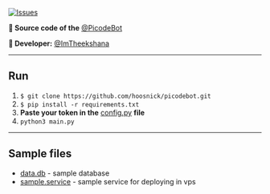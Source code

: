 <a href="https://t.me/serenecorp"><img alt="Issues" src="https://img.shields.io/badge/Telegram-2CA5E0?style=for-the-badge&logo=telegram&logoColor=#03848498"></a>

**📒 Source code of the** [@PicodeBot](https://t.me/picode_bot)

**🧸 Developer:** [@ImTheekshana](https://t.me/Imtheekshana)
<hr>

## Run
1. `$ git clone https://github.com/hoosnick/picodebot.git`
2. `$ pip install -r requirements.txt`
3. <b>Paste your token in the</b> [config.py](https://github.com/hoosnick/picodebot/blob/b39d813e4ba9b724a77ece7be809dad26c53a56b/config.py) <b>file</b>
4. `python3 main.py`
<hr>

## Sample files
* [data.db](https://github.com/hoosnick/picodebot/blob/b39d813e4ba9b724a77ece7be809dad26c53a56b/config.py) - sample database
* [sample.service](https://github.com/hoosnick/picodebot/blob/b39d813e4ba9b724a77ece7be809dad26c53a56b/config.py) - sample service for deploying in vps

